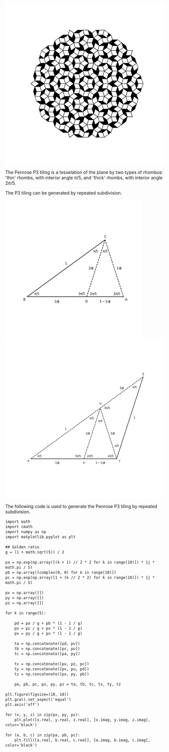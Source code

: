 ![Penrose P3 tiling](static/blog/20220216-penrose-rhombs/penrose-I.png)

The Penrose P3 tiling is a tesselation of the plane by two types of rhombus:
'thin' rhombs, with interior angle $\pi / 5$, and 'thick' rhombs, with interior
angle $2 \pi /5$.

The P3 tiling can be generated by repeated subdivision.

![Thin rhomb subdivision](static/blog/20220216-penrose-rhombs/thin-rhomb-subdivision.png)
![Thick rhomb subdivision](static/blog/20220216-penrose-rhombs/thick-rhomb-subdivision.png)

The following code is used to generate the Penrose P3 tiling by repeated subdivision.

    import math
    import cmath
    import numpy as np
    import matplotlib.pyplot as plt

    ## Golden ratio
    g = (1 + math.sqrt(5)) / 2

    pa = np.exp(np.array([(k + 1) // 2 * 2 for k in range(10)]) * 1j * math.pi / 5)
    pb = np.array([complex(0, 0) for k in range(10)])
    pc = np.exp(np.array([1 + (k // 2 * 2) for k in range(10)]) * 1j * math.pi / 5)
    
    px = np.array([])
    py = np.array([])
    pz = np.array([])
        
    for k in range(5):

        pd = pa / g + pb * (1 - 1 / g)
        pu = pz / g + px * (1 - 1 / g)
        pv = py / g + px * (1 - 1 / g)

        ta = np.concatenate([pd, pv]) 
        tb = np.concatenate([pc, pu])
        tc = np.concatenate([pa, py])
    
        tx = np.concatenate([pu, pz, pc]) 
        ty = np.concatenate([pv, pu, pd])
        tz = np.concatenate([px, py, pb])
    
        pa, pb, pc, px, py, pz = ta, tb, tc, tx, ty, tz

    plt.figure(figsize=(10, 10))
    plt.gca().set_aspect('equal')
    plt.axis('off')
    
    for (x, y, z) in zip(px, py, pz):
        plt.plot([x.real, y.real, z.real], [x.imag, y.imag, z.imag], color='black')
        
    for (a, b, c) in zip(pa, pb, pc):
        plt.fill([a.real, b.real, c.real], [a.imag, b.imag, c.imag], color='black')
         
